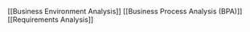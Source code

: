 [[Business Environment Analysis]]
[[Business Process Analysis (BPA)]]
[[Requirements Analysis]]






